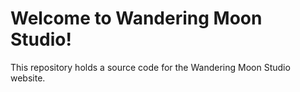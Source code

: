 # Welcome to Wandering Moon Studio!

This repository holds a source code for the Wandering Moon Studio website.
